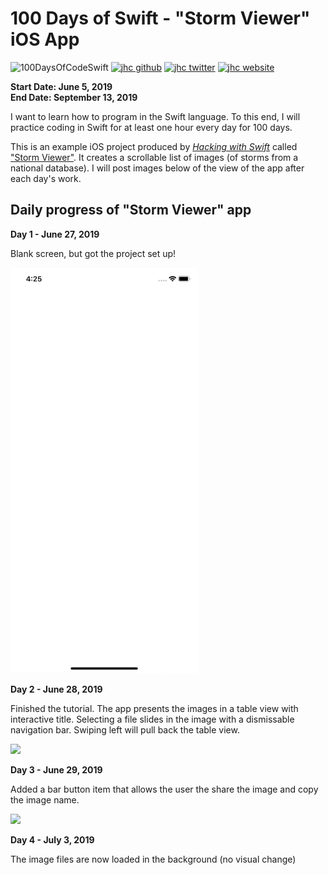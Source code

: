 # 100 Days of Swift - "Storm Viewer" iOS App

![100DaysOfCodeSwift](https://img.shields.io/badge/100DaysOfCode-Swift-FA7343.svg?style=flat&logo=swift)
[![jhc github](https://img.shields.io/badge/GitHub-jhrcook-lightgrey.svg?style=flat&logo=github)](https://github.com/jhrcook)
[![jhc twitter](https://img.shields.io/badge/Twitter-Joshua_Cook-00aced.svg?style=flat&logo=twitter)](https://twitter.com/JoshDoesa)
[![jhc website](https://img.shields.io/badge/Website-Joshua_Cook-5087B2.svg?style=flat&logo=telegram)](https://joshuacook.netlify.com)

**Start Date: June 5, 2019  
End Date: September 13, 2019**

I want to learn how to program in the Swift language. To this end, I will practice coding in Swift for at least one hour every day for 100 days.

This is an example iOS project produced by [*Hacking with Swift*](https://www.hackingwithswift.com/read) called ["Storm Viewer"](https://www.hackingwithswift.com/read/1/overview). It creates a scrollable list of images (of storms from a national database). I will post images below of the view of the app after each day's work.

## Daily progress of "Storm Viewer" app

**Day 1 - June 27, 2019**

Blank screen, but got the project set up!

<img src="progress_screenshots/Simulator Screen Shot - iPhone XR - 2019-06-27 at 16.25.14.png" width="300"/>

**Day 2 - June 28, 2019**

Finished the tutorial. The app presents the images in a table view with interactive title. Selecting a file slides in the image with a dismissable navigation bar. Swiping left will pull back the table view.

<img src="progress_screenshots/Jun-28-2019 14-29-48.gif" width="300"/>


**Day 3 - June 29, 2019**

Added a bar button item that allows the user the share the image and copy the image name.

<img src="progress_screenshots/Jun-29-2019 21-25-21.gif" width="300"/>

**Day 4 - July 3, 2019**

The image files are now loaded in the background (no visual change)
